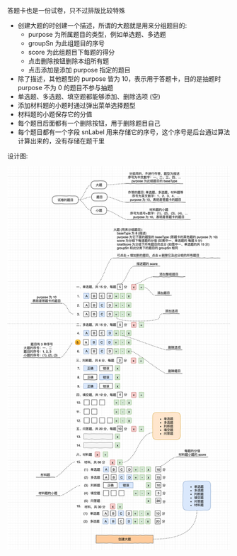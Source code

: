 答题卡也是一份试卷，只不过排版比较特殊

* 创建大题的时创建一个描述，所谓的大题就是用来分组题目的:
  * purpose 为所属题目的类型，例如单选题、多选题
  * groupSn 为此组题目的序号
  * score 为此组题目下每题的得分
  * 点击删除按钮删除本组所有题
  * 点击添加是添加 purpose 指定的题目
* 除了描述，其他题型的 purpose 皆为 10，表示用于答题卡，目的是抽题时 purpose 不为 0 的题目不参与抽题
* 单选题、多选题、填空题都能够添加、删除选项 (空)
* 添加材料题的小题时通过弹出菜单选择题型
* 材料题的小题保存它的分值
* 每个题目后面都有一个删除按钮，用于删除题目自己
* 每个题目都有一个字段 snLabel 用来存储它的序号，这个序号是后台通过算法计算出来的，没有存储在题干里

设计图:

![](../img/paper-sheet.png)